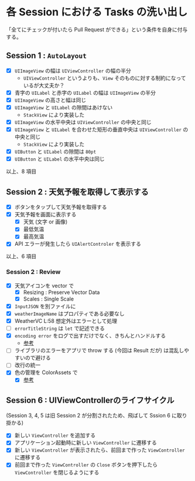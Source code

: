 # 各 Session における Tasks の洗い出し

「全てにチェックが付いたら Pull Request ができる」という条件を自身に付与する。

## Session 1 : `AutoLayout`
- [x] `UIImageView` の幅は `UIViewController` の幅の半分
  - `UIViewController` というよりも、`View` そのものに対する制約になっているが大丈夫か？
- [x] 青字の `UILabel` と赤字の `UILabel` の幅は `UIImageView` の半分
- [x] `UIImageView` の高さと幅は同じ
- [x] `UIImageView` と `UILabel` の隙間はあけない
  - `StackView` により実装した
- [x] `UIImageView` の水平中央は `UIViewController` の中央と同じ
- [x] `UIImageView` と `UILabel` を合わせた矩形の垂直中央は `UIViewController` の中央と同じ
  - `StackView` により実装した
- [x] `UIButton` と `UILabel` の隙間は `80pt`
- [x] `UIButton` と `UILabel` の水平中央は同じ

以上、8 項目

## Session 2 : 天気予報を取得して表示する
- [x] ボタンをタップして天気予報を取得する
- [x] 天気予報を画面に表示する
  - [x] 天気 (文字 or 画像)
  - [x] 最低気温
  - [x] 最高気温
- [x] API エラーが発生したら `UIAlertControler` を表示する

以上、6 項目

### Session 2 : Review
- [x] 天気アイコンを vector で
  - [x] Resizing : Preserve Vector Data
  - [x] Scales : Single Scale
- [x] `InputJSON` を別ファイルに
- [x] `weatherImageName` はプロパティである必要なし
- [x] WeatherVC L:58 想定外はエラーとして処理
- [ ] `errorTitleString` は `let` で記述できる
- [x] `encoding error` をログで出すだけでなく、きちんとハンドルする
  - [参考](https://qiita.com/koher/items/a7a12e7e18d2bb7d8c77)
- [ ] ライブラリのエラーをアプリで throw する (今回は Result だが) は混乱しやすいので避ける
- [ ] 改行の統一
- [x] 色の管理を ColorAssets で
  - [x] [参考](https://dev.classmethod.jp/articles/xcode-9-asset-catalogs-support-named-colors/)

## Session 6 : UIViewControllerのライフサイクル
(Session 3, 4, 5 は旧 Session 2 が分割されたため、飛ばして Sssion 6 に取り掛かる)
- [x] 新しい `ViewController` を追加する
- [x] アプリケーション起動時に新しい `ViewController` に遷移する
- [x] 新しい `ViewController` が表示されたら、前回まで作った `ViewController` に遷移する
- [x] 前回まで作った `ViewController` の `Close` ボタンを押下したら `ViewController` を閉じるようにする
